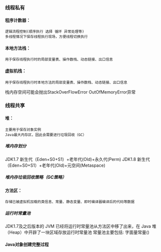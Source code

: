 ### 线程私有
#### 程序计数器：
    逻辑流程控制(顺序执行 选择 循环 异常处理等)
    多线程情况下保存线程执行现场，方便线程切换执行   
#### 本地方法栈：
    用于保存线程执行时的局部变量表、操作数栈、动态链接、出口信息
#### 虚拟机栈：
    用于保存线程执行时本地方法的局部变量表、操作数栈、动态链接、出口信息
    
栈内存空间可能会抛出StackOverFlowError OutOfMemoryError异常

### 线程共享 
#### 堆：
    主要用于保存对象实例
    Java最大内存区，因此会需要进行垃圾回收（GC）
    
##### 堆内存划分  
JDK1.7 新生代（Eden+S0+S1）+老年代(Old)+永久代(Perm)
JDK1.8 新生代（Eden+S0+S1）+老年代(Old)+元空间(Metaspace)
##### 堆内存垃圾回收策略（GC策略）
   
#### 方法区：
    存储已被虚拟机加载的类信息、常量、静态变量、即时编译器编译后的代码等数据
    
##### 运行时常量池

JDK1.7及之后版本的 JVM 已经将运行时常量池从方法区中移了出来，在 Java 堆（Heap）中开辟了一块区域存放运行时常量池
常量池主要包括:
   字面量常量()
   
#### Java对象创建完整过程
   